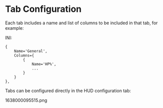 # Tab Configuration

Each tab includes a name and list of columns to be included in that tab, for example:

INI:

    {
        Name='General',
        Columns={
            {
                Name='HP%',
                ...
            }
        }
    },


Tabs can be configured directly in the HUD configuration tab:

1638000095515.png 